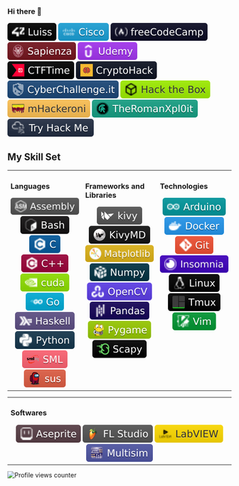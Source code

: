 ### Hi there 👋

<!--
**tde-nico/tde-nico** is a ✨ _special_ ✨ repository because its `README.md` (this file) appears on your GitHub profile.

Here are some ideas to get you started:

- 🔭 I’m currently working on ...
- 🌱 I’m currently learning ...
- 👯 I’m looking to collaborate on ...
- 🤔 I’m looking for help with ...
- 💬 Ask me about ...
- 📫 How to reach me: ...
- 😄 Pronouns: ...
- ⚡ Fun fact: ...



-->

<div align="left">
	<img src="badges/learn/42_Luiss.svg"/>
	<img src="badges/learn/Cisco.svg"/>
<!-- 	<img src="badges/learn/edX.svg"/> -->
	<img src="badges/learn/freeCodeCamp.svg"/>
<!-- 	<img src="badges/learn/IBM.svg"/> -->
	<img src="badges/learn/Sapienza.svg"/>
<!-- 	<img src="badges/learn/Solo_Learn.svg"/> -->
	<!-- <img src="badges/learn/Udacity.svg"/> -->
	<img src="badges/learn/Udemy.svg"/>
</div>

<div align="left">
	<img src="badges/learn/CTFTime.svg"/>
	<img src="badges/learn/CryptoHack.svg"/>
	<img src="badges/learn/CyberChallenge.svg"/>
	<img src="badges/learn/Hack_the_Box.svg"/>
	<img src="badges/learn/mHackeroni.svg"/>
	<img src="badges/learn/TheRomanXpl0it.svg"/>
	<img src="badges/learn/Try_Hack_Me.svg"/>
</div>

## My Skill Set
<table><tr><td valign="top" width="33%">

### Languages
<div align="center">
	<img src="badges/languages/Assembly.svg"/>
	<!-- <img src="badges/languages/Auto_Hot_Key.svg"/> -->
	<img src="badges/languages/Bash.svg"/>
	<img src="badges/languages/C.svg"/>
	<img src="badges/languages/C++.svg"/>
	<img src="badges/languages/cuda.svg"/>
	<!-- <img src="badges/languages/Cobol.svg"/> -->
	<!-- <img src="badges/languages/CSS3.svg"/> --->
	<!-- <img src="badges/languages/Fortran.svg"/> --->
	<img src="badges/languages/Go.svg"/>
	<img src="badges/languages/Haskell.svg"/>
<!-- 	<img src="badges/languages/HTML5.svg"/> -->
<!-- 	<img src="badges/languages/Java.svg"/> -->
<!-- 	<img src="badges/languages/JavaScript.svg"/> -->
	<!-- <img src="badges/languages/Lisp.svg"/> --->
<!-- 	<img src="badges/languages/Mojo.svg"/> -->
	<!-- <img src="badges/languages/PowerShell.svg"/> -->
	<img src="badges/languages/Python.svg"/>
<!-- 	<img src="badges/languages/Rust.svg"/> -->
	<img src="badges/languages/SML.svg"/>
	<!-- <img src="badges/languages/SystemVerilog.svg"/> -->
<!-- 	<img src="badges/languages/TypeScript.svg"/> -->
	<a href="http://tinyurl.com/s63ve48">
		<img src="badges/others/sus.svg" />
	</a>

</div>

</td><td valign="top" width="33%">

### Frameworks and Libraries
<div align="center">
	<!-- <img src="badges/frameworks_and_libraries/Jest.svg"/> -->
	<!-- <img src="badges/frameworks_and_libraries/Junit5.svg"/> -->
	<!-- <img src="badges/frameworks_and_libraries/Keras.svg"/> -->
	<img src="badges/frameworks_and_libraries/Kivy.svg"/>
	<img src="badges/frameworks_and_libraries/KivyMD.svg"/>
	<img src="badges/frameworks_and_libraries/Matplotlib.svg"/>
<!-- 	<img src="badges/frameworks_and_libraries/NestJS.svg"/> -->
<!-- 	<img src="badges/frameworks_and_libraries/Numba.svg"/> -->
	<img src="badges/frameworks_and_libraries/Numpy.svg"/>
	<img src="badges/frameworks_and_libraries/OpenCV.svg"/>
<!-- 	<img src="badges/frameworks_and_libraries/OpenGL.svg"/> -->
	<img src="badges/frameworks_and_libraries/Pandas.svg"/>
	<img src="badges/frameworks_and_libraries/Pygame.svg"/>
	<!-- <img src="badges/frameworks_and_libraries/Pytest.svg"/> -->
<!-- 	<img src="badges/frameworks_and_libraries/Ren_py.svg"/> -->
	<img src="badges/frameworks_and_libraries/Scapy.svg"/>
	<!-- <img src="badges/frameworks_and_libraries/Scikit_Learn.svg"/> -->
	<!-- <img src="badges/frameworks_and_libraries/Selenium.svg"/> -->
	<!-- <img src="badges/frameworks_and_libraries/TensorFlow.svg"/> -->
	<!-- <img src="badges/frameworks_and_libraries/Vue_js.svg"/> --->

</div>
	
</td><td valign="top" width="33%">

### Technologies
<div align="center">
	<!-- <img src="badges/technologies/Adminer.svg"/> -->
	<!-- <img src="badges/technologies/Amazon_AWS.svg"/> -->
	<img src="badges/frameworks_and_libraries/Arduino.svg"/>
	<!-- <img src="badges/technologies/Colab.svg"/> -->
	<img src="badges/technologies/Docker.svg"/>
	<img src="badges/technologies/Git.svg"/>
	<img src="badges/technologies/Insomnia.svg"/>
	<!-- <img src="badges/technologies/Jupyter.svg"/> -->
	<img src="badges/technologies/Linux.svg"/>
	<!-- <img src="badges/technologies/MariaDB.svg"/> -->
	<!-- <img src="badges/technologies/Microsoft_Azure.svg"/> -->
<!-- 	<img src="badges/technologies/Neovim.svg"/> -->
	<!-- <img src="badges/technologies/Nginx.svg"/> -->
	<!-- <img src="badges/technologies/Passport.svg"/> -->
	<!-- <img src="badges/technologies/Portainer.svg"/> -->
	<!-- <img src="badges/technologies/PostgreSQL.svg"/> -->
<!-- 	<img src="badges/technologies/Postman.svg"/> -->
	<!-- <img src="badges/technologies/Prisma.svg"/> -->
	<!-- <img src="badges/technologies/QEMU.svg"/> -->
	<!-- <img src="badges/technologies/Redis.svg"/> -->
	<!-- <img src="badges/technologies/Terraform.svg"/> -->
	<img src="badges/technologies/Tmux.svg"/>
	<img src="badges/technologies/Vim.svg"/>
<!-- 	<img src="badges/technologies/Virtual_Box.svg"/> -->
	<!-- <img src="badges/technologies/VMware.svg"/> -->
<!-- 	<img src="badges/technologies/Wireshark.svg"/> -->
	<!-- <img src="badges/technologies/Wordpress.svg"/> -->
</div>

</td></tr></table>  

<table><tr><td valign="top" width="50%">

### Softwares
<div align="center">
	<img src="badges/technologies/Aseprite.svg"/>
	<!-- <img src="badges/technologies/Audacity.svg"/> -->
	<!-- <img src="badges/technologies/Blender.svg"/> -->
	<img src="badges/technologies/FL_Studio.svg"/>
	<img src="badges/technologies/LabVIEW.svg"/>
	<img src="badges/technologies/Multisim.svg"/>
</div>

</td></tr></table>

<!--
## Github Stats

<tr>
<td>
	<a href="https://github.com/tde-nico">
		<img src="https://github-readme-stats.vercel.app/api?username=tde-nico&show_icons=true&count_private=true&hide_border=true&theme=nightowl" style="width: 50%">
	</a> 
</td>
<td>
	<a href="https://github.com/tde-nico?tab=repositories">
		<img src="https://github-readme-stats.vercel.app/api/top-langs/?username=tde-nico&hide_border=true&layout=compact&theme=nightowl&langs_count=10" style="width: 42%">
	</a>
</td>
</tr>

<a href="https://github.com/tde-nico?tab=repositories">
	<img src="https://github-readme-streak-stats.herokuapp.com/?user=tde-nico&theme=nightowl&hide_border=true">
</a>
-->

![Profile views counter](https://komarev.com/ghpvc/?username=tde-nico&&style=flat-square)

<!--
## 42 Stats

<div align="center">
<table><tr>
	<img src="https://badge42.vercel.app/api/v2/cl3lgho45001109mpqdw212jx/stats?cursusId=21&coalitionId=124" />
</tr></table>
</div>
-->
